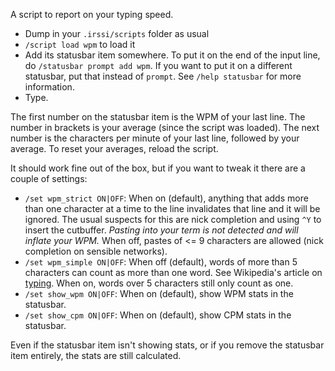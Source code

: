 A script to report on your typing speed.

* Dump in your `.irssi/scripts` folder as usual
* `/script load wpm` to load it
* Add its statusbar item somewhere. To put it on the end of the input line, do `/statusbar prompt add wpm`. If you want to put it on a different statusbar, put that instead of `prompt`. See `/help statusbar` for more information.
* Type.

The first number on the statusbar item is the WPM of your last line. The number in brackets is your average (since the script was loaded). The next number is the characters per minute of your last line, followed by your average. To reset your averages, reload the script.

It should work fine out of the box, but if you want to tweak it there are a couple of settings:

* `/set wpm_strict ON|OFF`: When on (default), anything that adds more than one character at a time to the line invalidates that line and it will be ignored. The usual suspects for this are nick completion and using `^Y` to insert the cutbuffer. *Pasting into your term is not detected and will inflate your WPM.* When off, pastes of <= 9 characters are allowed (nick completion on sensible networks).
* `/set wpm_simple ON|OFF`: When off (default), words of more than 5 characters can count as more than one word. See Wikipedia's article on [typing](https://en.wikipedia.org/wiki/Typing#Words_per_minute). When on, words over 5 characters still only count as one.
* `/set show_wpm ON|OFF`: When on (default), show WPM stats in the statusbar.
* `/set show_cpm ON|OFF`: When on (default), show CPM stats in the statusbar.

Even if the statusbar item isn't showing stats, or if you remove the statusbar item entirely, the stats are still calculated.</p>
